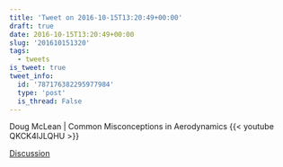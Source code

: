 ```yaml
---
title: 'Tweet on 2016-10-15T13:20:49+00:00'
draft: true
date: 2016-10-15T13:20:49+00:00
slug: '201610151320'
tags:
  - tweets
is_tweet: true
tweet_info:
  id: '787176382295977984'
  type: 'post'
  is_thread: False
---
```




Doug McLean | Common Misconceptions in Aerodynamics {{< youtube QKCK4lJLQHU >}}

[Discussion](https://x.com/sytelus/status/787176382295977984)
